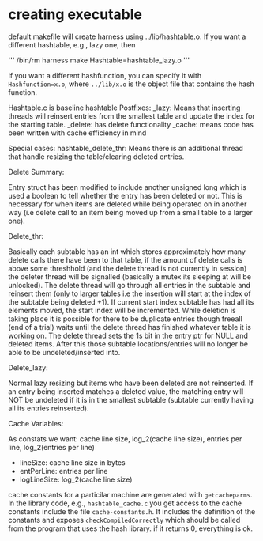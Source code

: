 # creating executable

default makefile will create harness using ../lib/hashtable.o.  If you want a different hashtable, e.g., lazy one, then

'''
/bin/rm harness
make Hashtable=hashtable_lazy.o
'''

If you want a different hashfunction, you can specify it with
`Hashfunction=x.o`, where `../lib/x.o` is the object file that
contains the hash function.

Hashtable.c is baseline hashtable
Postfixes:
_lazy: Means that inserting threads will reinsert entries from the smallest table and update the index for the starting table.
_delete: has delete functionality
_cache: means code has been written with cache efficiency in mind

Special cases:
hashtable_delete_thr: Means there is an additional thread that handle resizing the table/clearing deleted entries.

Delete Summary:

Entry struct has been modified to include another unsigned long which
is used a boolean to tell whether the entry has been deleted or
not. This is necessary for when items are deleted while being operated
on in another way (i.e delete call to an item being moved up from a
small table to a larger one).

Delete_thr: 

Basically each subtable has an int which stores approximately how many
delete calls there have been to that table, if the amount of delete
calls is above some threshhold (and the delete thread is not currently
in session) the deleter thread will be signalled (basically a mutex
its sleeping at will be unlocked). The delete thread will go through
all entries in the subtable and reinsert them (only to larger tables
i.e the insertion will start at the index of the subtable being
deleted +1). If current start index subtable has had all its elements
moved, the start index will be incremented. While deletion is taking
place it is possible for there to be duplicate entries though freeall
(end of a trial) waits until the delete thread has finished whatever
table it is working on. The delete thread sets the 1s bit in the entry
ptr for NULL and deleted items. After this those subtable
locations/entries will no longer be able to be undeleted/inserted
into.

Delete_lazy: 

Normal lazy resizing but items who have been deleted are not
reinserted. If an entry being inserted matches a deleted value, the
matching entry will NOT be undeleted if it is in the smallest subtable
(subtable currently having all its entries reinserted).

	
Cache Variables:

As constats we want: cache line size, log_2(cache line size), entries per line, log_2(entries per line)
- lineSize: cache line size in bytes
- entPerLine: entries per line
- logLineSize: log_2(cache line size)

cache constants for a particilar machine are generated with
`getcacheparms`.  In the library code, e.g., `hashtable_cache.c` you
get access to the cache constants include the file
`cache-constants.h`.  It includes the definition of the constants and
exposes `checkCompiledCorrectly` which should be called from the
program that uses the hash library.  if it returns 0, everything is
ok.
